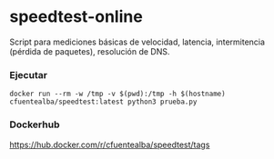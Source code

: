 # speedtest-online
Script para mediciones básicas de velocidad, latencia, intermitencia (pérdida de paquetes), resolución de DNS.

### Ejecutar

```shell
docker run --rm -w /tmp -v $(pwd):/tmp -h $(hostname) cfuentealba/speedtest:latest python3 prueba.py
```


### Dockerhub
https://hub.docker.com/r/cfuentealba/speedtest/tags
